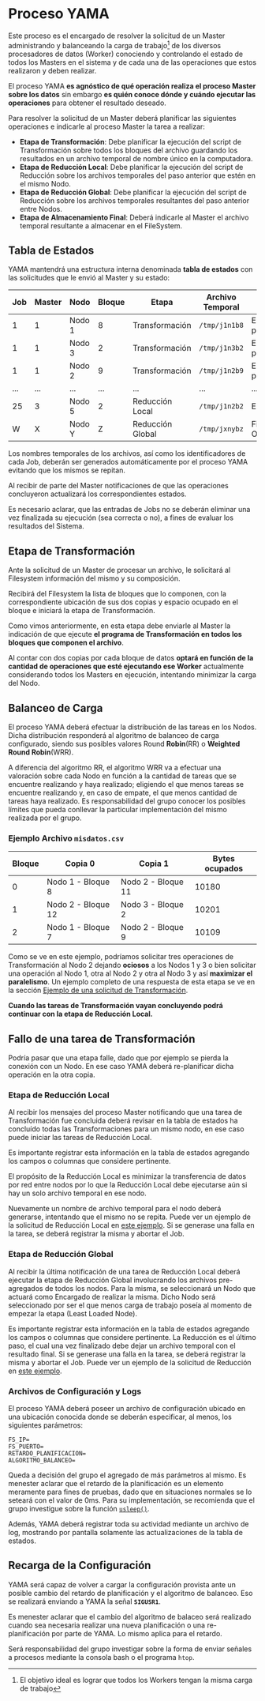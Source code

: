 # Proceso YAMA

Este proceso es el encargado de resolver la solicitud de un Master administrando y balanceando la carga de trabajo[^1] de los diversos procesadores de datos (Worker) conociendo y controlando el estado de todos los Masters en el sistema y de cada una de las operaciones que estos realizaron y deben realizar.

El proceso YAMA **es agnóstico de qué operación realiza el proceso Master sobre los datos** sin embargo **es quién conoce dónde y cuándo ejecutar las operaciones** para obtener el resultado deseado.

Para resolver la solicitud de un Master deberá planificar las siguientes operaciones e indicarle al proceso Master la tarea a realizar:
- **Etapa de Transformación**: Debe planificar la ejecución del script de Transformación sobre todos los bloques del archivo guardando los resultados en un archivo temporal de nombre único en la computadora.
- **Etapa de Reducción Local**: Debe planificar la ejecución del script de Reducción sobre los archivos temporales del paso anterior que estén en el mismo Nodo.
- **Etapa de Reducción Global**: Debe planificar la ejecución del script de Reducción sobre los archivos temporales resultantes del paso anterior entre Nodos.
- **Etapa de Almacenamiento Final**: Deberá indicarle al Master el archivo temporal resultante a almacenar en el FileSystem.

## Tabla de Estados

YAMA mantendrá una estructura interna denominada **tabla de estados** con las solicitudes que le envió al Master y su estado:



| Job   | Master | Nodo    |  Bloque   |  Etapa          | Archivo Temporal | Estado     |
|-------|--------|---------|-----------|-----------------|------------------|------------|
| 1     | 1      | Nodo 1  |  8        | Transformación  |  `/tmp/j1n1b8`     | En proceso |
| 1     | 1      | Nodo 3  |  2        | Transformación  |  `/tmp/j1n3b2`     | En proceso |
| 1     | 1      | Nodo 2  |  9        | Transformación  |  `/tmp/j1n2b9`     | En proceso |
| ...   | ...    | ...  |  ...        | ...  | ...     | ... |
| 25    | 3      | Nodo 5  |  2        | Reducción Local   |  `/tmp/j1n2b2`     | Error |
| W     | X      | Nodo Y  |  Z        | Reducción Global  |  `/tmp/jxnybz`     | Finalizado OK |

Los nombres temporales de los archivos, así como los identificadores de cada Job, deberán ser generados automáticamente por el proceso YAMA evitando que los mismos se repitan.

Al recibir de parte del Master notificaciones de que las operaciones concluyeron actualizará los correspondientes estados.

Es necesario aclarar, que las entradas de Jobs no se deberán eliminar una vez finalizada su ejecución (sea correcta o no), a fines de evaluar los resultados del Sistema.

## Etapa de Transformación

Ante la solicitud de un Master de procesar un archivo, le solicitará al Filesystem información del mismo y su composición.

Recibirá del Filesystem la lista de bloques que lo componen, con la correspondiente ubicación de sus dos copias y espacio ocupado en el bloque e iniciará la etapa de Transformación.

Como vimos anteriormente, en esta etapa debe enviarle al Master la indicación de que ejecute **el programa de Transformación en todos los bloques que componen el archivo**.

Al contar con dos copias por cada bloque de datos **optará en función de la cantidad de operaciones que esté ejecutando ese Worker** actualmente considerando todos los Masters en ejecución, intentando minimizar la carga del Nodo.

## Balanceo de Carga

El proceso YAMA deberá efectuar la distribución de las tareas en los Nodos. Dicha distribución responderá al algoritmo de balanceo de carga configurado, siendo sus posibles valores Round **Robin**(RR) o **Weighted Round Robin**(WRR).

A diferencia del algoritmo RR, el algoritmo WRR va a efectuar una valoración sobre cada Nodo en función a la cantidad de tareas que se encuentre realizando y haya realizado; eligiendo el que menos tareas se encuentre realizando y, en caso de empate, el que menos cantidad de tareas haya realizado. Es responsabilidad del grupo conocer los posibles límites que pueda conllevar la particular implementación del mismo realizada por el grupo.

### Ejemplo Archivo `misdatos.csv`
| Bloque   | Copia 0            | Copia 1            | Bytes ocupados |
|----------|--------------------|--------------------|----------------|
| 0        | Nodo 1 - Bloque 8  | Nodo 2 - Bloque 11 | 10180          |
| 1        | Nodo 2 - Bloque 12 | Nodo 3 - Bloque 2  | 10201          |
| 2        | Nodo 1 - Bloque 7  | Nodo 2 - Bloque 9  | 10109          |

Como se ve en este ejemplo, podríamos solicitar tres operaciones de Transformación al Nodo 2 dejando **ociosos** a los Nodos 1 y 3 o bien solicitar una operación al Nodo 1, otra al Nodo 2 y otra al Nodo 3 y así **maximizar el paralelismo**.
Un ejemplo completo de una respuesta de esta etapa se ve en la sección [Ejemplo de una solicitud de Transformación](proceso-master.md#ejemplo-de-una-respuesta-a-una-solicitud-de-transformación-de-yama).

**Cuando las tareas de Transformación vayan concluyendo podrá continuar con la etapa de Reducción Local.**

## Fallo de una tarea de Transformación

Podría pasar que una etapa falle, dado que por ejemplo se pierda la conexión con un Nodo. En ese caso YAMA deberá re-planificar dicha operación en la otra copia.

### Etapa de Reducción Local

Al recibir los mensajes del proceso Master notificando que una tarea de Transformación fue concluida deberá revisar en la tabla de estados ha concluído todas las Transformaciones para un mismo nodo, en ese caso puede iniciar las tareas de Reducción Local.

Es importante registrar esta información en la tabla de estados agregando los campos o columnas que considere pertinente.

El propósito de la Reducción Local es minimizar la transferencia de datos por red entre nodos por lo que la Reducción Local debe ejecutarse aún si hay un solo archivo temporal en ese nodo.

Nuevamente un nombre de archivo temporal para el nodo deberá generarse, intentando que el mismo no se repita.
Puede ver un ejemplo de la solicitud de Reducción Local en [este ejemplo](proceso-master.md#ejemplo-de-una-respuesta-a-una-solicitud-de-reducción-local-de-yama).
Si se generase una falla en la tarea, se deberá registrar la misma y abortar el Job.

### Etapa de Reducción Global

Al recibir la última notificación de una tarea de Reducción Local deberá ejecutar la etapa de Reducción Global involucrando los archivos pre-agregados de todos los nodos. Para la misma, se seleccionará un Nodo que actuará como Encargado de realizar la misma. Dicho Nodo será seleccionado por ser el que menos carga de trabajo poseía al momento de empezar la etapa (Least Loaded Node).

Es importante registrar esta información en la tabla de estados agregando los campos o columnas que considere pertinente.
La Reducción es el último paso, el cual una vez finalizado debe dejar un archivo temporal con el resultado final.
Si se generase una falla en la tarea, se deberá registrar la misma y abortar el Job.
Puede ver un ejemplo de la solicitud de Reducción en [este ejemplo](proceso-master.md#ejemplo-de-una-respuesta-a-una-solicitud-de-transformación-de-yama).

### Archivos de Configuración y Logs

El proceso YAMA deberá poseer un archivo de configuración ubicado en una ubicación conocida donde se deberán especificar, al menos, los siguientes parámetros:

```
FS_IP=
FS_PUERTO=
RETARDO_PLANIFICACION=
ALGORITMO_BALANCEO=
```

Queda a decisión del grupo el agregado de más parámetros al mismo. Es menester aclarar que el retardo de la planificación es un elemento meramente para fines de pruebas, dado que en situaciones normales se lo seteará con el valor de 0ms. Para su implementación, se recomienda que el grupo investigue sobre la función [`usleep()`](http://man7.org/linux/man-pages/man3/usleep.3.html).

Además, YAMA deberá registrar toda su actividad mediante un archivo de log, mostrando por pantalla solamente las actualizaciones de la tabla de estados.

## Recarga de la Configuración

YAMA será capaz de volver a cargar la configuración provista ante un posible cambio del retardo de planificación y el algoritmo de balanceo. Eso se realizará enviando a YAMA la señal **`SIGUSR1`**.

Es menester aclarar que el cambio del algoritmo de balaceo será realizado cuando sea necesaria realizar una nueva planificación o una re-planificación por parte de YAMA. Lo mismo aplica para el retardo.

Será responsabilidad del grupo investigar sobre la forma de enviar señales a procesos mediante la consola bash o el programa `htop`.

[^1]: El objetivo ideal es lograr que todos los Workers tengan la misma carga de trabajo
